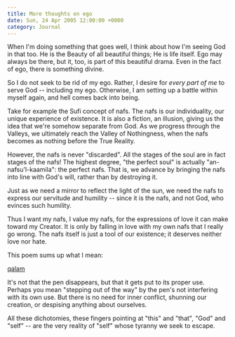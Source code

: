 ```yaml
---
title: More thoughts on ego
date: Sun, 24 Apr 2005 12:00:00 +0000
category: Journal
---
```


When I'm doing something that goes well, I think about how I'm seeing
God in that too.  He is the Beauty of all beautiful things; He is life
itself.  Ego may always be there, but it, too, is part of this beautiful
drama.  Even in the fact of ego, there is something divine.

So I do not seek to be rid of my ego.  Rather, I desire for *every part
of me* to serve God -- including my ego.  Otherwise, I am setting up a
battle within myself again, and hell comes back into being.

Take for example the Sufi concept of nafs.  The nafs is our
individuality, our unique experience of existence.  It is also a
fiction, an illusion, giving us the idea that we're somehow separate
from God.  As we progress through the Valleys, we ultimately reach the
Valley of Nothingness, when the nafs becomes as nothing before the True
Reality.

However, the nafs is never "discarded".  All the stages of the soul are
in fact stages of the nafs!  The highest degree, "the perfect soul" is
actually "an-nafsu'l-kaamila": the perfect nafs.  That is, we advance by
bringing the nafs into line with God's will, rather than by destroying
it.

Just as we need a mirror to reflect the light of the sun, we need the
nafs to express our servitude and humility -- since it is the nafs, and
not God, who evinces such humility.

Thus I want my nafs, I value my nafs, for the expressions of love it can
make toward my Creator.  It is only by falling in love with my own nafs
that I really go wrong.  The nafs itself is just a tool of our
existence; it deserves neither love nor hate.

This poem sums up what I mean:

[qalam](qalam)

It's not that the pen disappears, but that it gets put to its proper
use.  Perhaps you mean "stepping out of the way" by the pen's not
interfering with its own use.  But there is no need for inner conflict,
shunning our creation, or despising anything about ourselves.

All these dichotomies, these fingers pointing at "this" and "that",
"God" and "self" -- are the very reality of "self" whose tyranny we seek
to escape.


